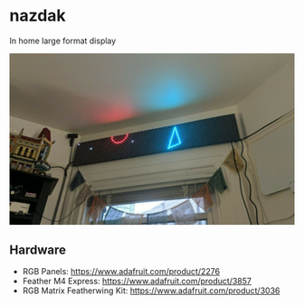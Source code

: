 # nazdak
In home large format display

![alt text](docs/assets/nazdak.jpg "Logo Title Text 1")

## Hardware
* RGB Panels: https://www.adafruit.com/product/2276
* Feather M4 Express: https://www.adafruit.com/product/3857
* RGB Matrix Featherwing Kit: https://www.adafruit.com/product/3036
